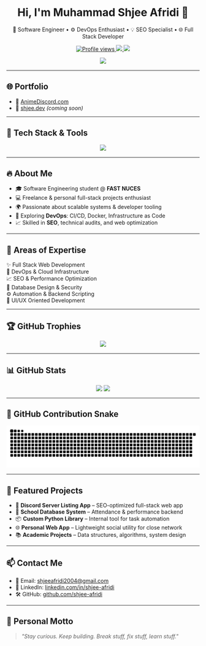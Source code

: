 <h1 align="center">Hi, I'm Muhammad Shjee Afridi 👋</h1>

<p align="center">
  🚀 Software Engineer • ⚙️ DevOps Enthusiast • 💡 SEO Specialist • 🌐 Full Stack Developer  
</p>

<p align="center">
  <a href="https://github.com/shjee-afridi">
    <img src="https://komarev.com/ghpvc/?username=shjee-afridi&label=Profile%20views&color=0e75b6&style=flat" alt="Profile views" />
  </a>
  <a href="https://github.com/shjee-afridi?tab=followers">
    <img src="https://img.shields.io/github/followers/shjee-afridi?label=Followers&style=social" />
  </a>
  <a href="https://github.com/shjee-afridi">
    <img src="https://img.shields.io/github/stars/shjee-afridi?style=social" />
  </a>
</p>

<p align="center">
  <img src="https://readme-typing-svg.herokuapp.com?font=Fira+Code&weight=500&pause=1000&color=F70000&center=true&width=435&lines=Software+Engineer+%7C+DevOps+%7C+SEO+%7C+Full+Stack+Web+Dev" />
</p>

---

## 🌐 Portfolio

- 🔗 [AnimeDiscord.com](https://animediscord.com)
- 🚧 [shjee.dev](https://shjee.dev) *(coming soon)*

---

## 🧰 Tech Stack & Tools

<p align="center">
  <img src="https://skillicons.dev/icons?i=js,ts,react,nextjs,nodejs,python,django,php,jquery,mysql,mongodb,firebase,html,css,tailwind,docker,git,linux" />
</p>

---

## 🔥 About Me

- 🎓 Software Engineering student @ **FAST NUCES**
- 💻 Freelance & personal full-stack projects enthusiast
- 🌍 Passionate about scalable systems & developer tooling
- 🚀 Exploring **DevOps**: CI/CD, Docker, Infrastructure as Code
- 📈 Skilled in **SEO**, technical audits, and web optimization

---

## 🧠 Areas of Expertise

✨ Full Stack Web Development  
🔧 DevOps & Cloud Infrastructure  
📈 SEO & Performance Optimization  
🔐 Database Design & Security  
⚙️ Automation & Backend Scripting  
🎨 UI/UX Oriented Development  

---

## 🏆 GitHub Trophies

<p align="center">
  <img src="https://github-profile-trophy.vercel.app/?username=shjee-afridi&theme=radical&row=1&column=6" />
</p>

---

## 📊 GitHub Stats

<p align="center">
  <img src="https://github-readme-stats.vercel.app/api?username=shjee-afridi&show_icons=true&theme=radical" height="165" />
  <img src="https://github-readme-stats.vercel.app/api/top-langs/?username=shjee-afridi&layout=compact&theme=radical" height="165" />
</p>

---

## 🐍 GitHub Contribution Snake

![GitHub Snake Light](https://raw.githubusercontent.com/shjee-afridi/shjee-afridi/output/github-contribution-grid-snake.svg)

---

## 📌 Featured Projects

- 🧪 **Discord Server Listing App** – SEO-optimized full-stack web app  
- 🏫 **School Database System** – Attendance & performance backend  
- 📦 **Custom Python Library** – Internal tool for task automation  
- 🌐 **Personal Web App** – Lightweight social utility for close network  
- 📚 **Academic Projects** – Data structures, algorithms, system design  

---

## 📫 Contact Me

- 💼 Email: shjeeafridi2004@gmail.com  
- 💬 LinkedIn: [linkedin.com/in/shjee-afridi](https://www.linkedin.com/in/shjee-afridi)  
- 🛠 GitHub: [github.com/shjee-afridi](https://github.com/shjee-afridi)

---

## 🎯 Personal Motto

> *"Stay curious. Keep building. Break stuff, fix stuff, learn stuff."*

